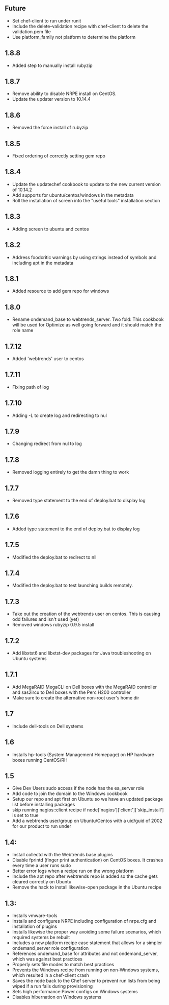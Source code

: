 ## Future
 * Set chef-client to run under runit
 * Include the delete-validation recipe with chef-client to delete the validation.pem file
 * Use platform_family not platform to determine the platform
## 1.8.8
*  Added step to manually install rubyzip
## 1.8.7
 * Remove ability to disable NRPE install on CentOS.
 * Update the updater version to 10.14.4

## 1.8.6
 * Removed the force install of rubyzip

## 1.8.5
 * Fixed ordering of correctly setting gem repo

## 1.8.4
 * Update the updatechef cookbook to update to the new current version of 10.14.2
 * Add supports for ubuntu/centos/windows in the metadata
 * Roll the installation of screen into the "useful tools" installation section

## 1.8.3
 * Adding screen to ubuntu and centos

## 1.8.2
 * Address foodcritic warnings by using strings instead of symbols and including apt in the metadata

## 1.8.1
 * Added resource to add gem repo for windows

## 1.8.0
 * Rename ondemand_base to webtrends_server.  Two fold:  This cookbook will be used for Optimize as well going forward and it should match the role name

## 1.7.12
 * Added 'webtrends' user to centos

## 1.7.11
 * Fixing path of log

## 1.7.10
 * Adding -L to create log and redirecting to nul

## 1.7.9
 * Changing redirect from nul to log

## 1.7.8
 * Removed logging entirely to get the damn thing to work

## 1.7.7
 * Removed type statement to the end of deploy.bat to display log

## 1.7.6
 * Added type statement to the end of deploy.bat to display log

## 1.7.5
 * Modified the deploy.bat to redirect to nil

## 1.7.4
 * Modified the deploy.bat to test launching builds remotely.

## 1.7.3
 * Take out the creation of the webtrends user on centos.  This is causing odd failures and isn't used (yet)
 * Removed windows rubyzip 0.9.5 install

## 1.7.2
 * Add libxtst6 and libxtst-dev packages for Java troubleshooting on Ubuntu systems

## 1.7.1
 * Add MegaRAID MegaCLI on Dell boxes with the MegaRAID controller and sas2ircu to Dell boxes with the Perc H200 controller
 * Make sure to create the alternative non-root user's home dir

## 1.7
 * Include dell-tools on Dell systems

## 1.6
 * Installs hp-tools (System Management Homepage) on HP hardware boxes running CentOS/RH

## 1.5
 * Give Dev Users sudo access if the node has the ea_server role
 * Add code to join the domain to the Windows cookbook
 * Setup our repo and apt first on Ubuntu so we have an updated package list before installing packages
 * skip running nagios::client recipe if node['nagios']['client']['skip_install'] is set to true
 * Add a webtrends user/group on Ubuntu/Centos with a uid/guid of 2002 for our product to run under

## 1.4:
 * Install collectd with the Webtrends base plugins
 * Disable fprintd (finger print authentication) on CentOS boxes.  It crashes every time a user runs sudo
 * Better error logs when a recipe run on the wrong platform
 * Include the apt repo after webtrends repo is added so the cache gets cleared correctly on Ubuntu
 * Remove the hack to install likewise-open package in the Ubuntu recipe

## 1.3:
 * Installs vmware-tools
 * Installs and configures NRPE including configuration of nrpe.cfg and installation of plugins
 * Installs likewise the proper way avoiding some failure scenarios, which required systems be rebuilt
 * Includes a new platform recipe case statement that allows for a simpler ondemand_server role configuration
 * References ondemand_base for attributes and not ondemand_server, which was against best practices
 * Properly sets file modes to match best practices
 * Prevents the Windows recipe from running on non-Windows systems, which resulted in a chef-client crash
 * Saves the node back to the Chef server to prevent run lists from being wiped if a run fails during provisioning
 * Sets high performance Power configs on Windows systems
 * Disables hibernation on Windows systems
